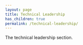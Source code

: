 ```yaml
---
layout: page
title: Technical Leadership
has_children: true
permalink: /technical-leadership/
---
```


The technical leadership section.
